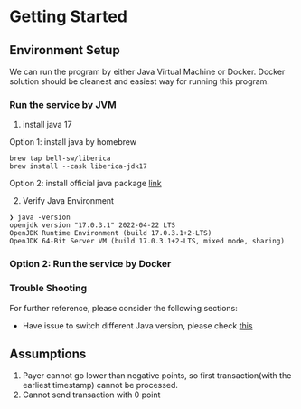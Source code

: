 # Getting Started

## Environment Setup

We can run the program by either Java Virtual Machine or Docker. Docker solution should be cleanest
and easiest way for running this program.

### Run the service by JVM

1. install java 17

Option 1: install java by homebrew

```
brew tap bell-sw/liberica
brew install --cask liberica-jdk17
```

Option 2: install official java package
[link](https://bell-sw.com/pages/downloads/#/java-17-lts)

2. Verify Java Environment

```text
❯ java -version
openjdk version "17.0.3.1" 2022-04-22 LTS
OpenJDK Runtime Environment (build 17.0.3.1+2-LTS)
OpenJDK 64-Bit Server VM (build 17.0.3.1+2-LTS, mixed mode, sharing)
```

### Option 2: Run the service by Docker

### Trouble Shooting

For further reference, please consider the following sections:

* Have issue to switch different Java version, please
  check [this](https://stackoverflow.com/questions/26252591/mac-os-x-and-multiple-java-versions)

## Assumptions

1. Payer cannot go lower than negative points, so first transaction(with the earliest timestamp)
   cannot be processed.
2. Cannot send transaction with 0 point
